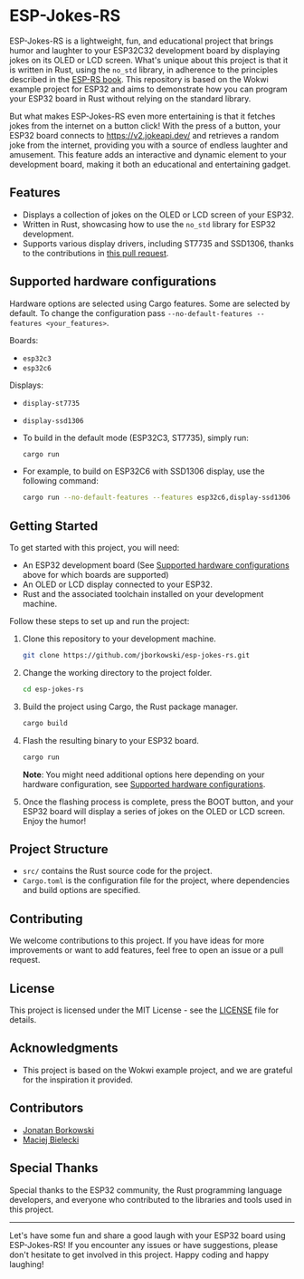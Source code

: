 # ESP-Jokes-RS

ESP-Jokes-RS is a lightweight, fun, and educational project that brings humor and laughter to your ESP32C32 development board by displaying jokes on its OLED or LCD screen. What's unique about this project is that it is written in Rust, using the `no_std` library, in adherence to the principles described in the [ESP-RS book](https://esp-rs.github.io/book/writing-your-own-application/nostd.html). This repository is based on the Wokwi example project for ESP32 and aims to demonstrate how you can program your ESP32 board in Rust without relying on the standard library. 

But what makes ESP-Jokes-RS even more entertaining is that it fetches jokes from the internet on a button click! With the press of a button, your ESP32 board connects to https://v2.jokeapi.dev/ and retrieves a random joke from the internet, providing you with a source of endless laughter and amusement. This feature adds an interactive and dynamic element to your development board, making it both an educational and entertaining gadget.

## Features

- Displays a collection of jokes on the OLED or LCD screen of your ESP32.
- Written in Rust, showcasing how to use the `no_std` library for ESP32 development.
- Supports various display drivers, including ST7735 and SSD1306, thanks to the contributions in [this pull request](https://github.com/jborkowski/esp-jokes-rs/pull/1).

## Supported hardware configurations

Hardware options are selected using Cargo features. Some are selected by default. To change the configuration pass `--no-default-features --features <your_features>`.

Boards:

- `esp32c3`
- `esp32c6`

Displays:

- `display-st7735`
- `display-ssd1306`

- To build in the default mode (ESP32C3, ST7735), simply run:

   ```bash
   cargo run
   ```

- For example, to build on ESP32C6 with SSD1306 display, use the following command:

   ```bash
   cargo run --no-default-features --features esp32c6,display-ssd1306
   ```

## Getting Started

To get started with this project, you will need:

- An ESP32 development board (See [Supported hardware configurations](#supported-hardware-configurations) above for which boards are supported)
- An OLED or LCD display connected to your ESP32.
- Rust and the associated toolchain installed on your development machine.

Follow these steps to set up and run the project:

1. Clone this repository to your development machine.

   ```bash
   git clone https://github.com/jborkowski/esp-jokes-rs.git
   ```

2. Change the working directory to the project folder.

   ```bash
   cd esp-jokes-rs
   ```

3. Build the project using Cargo, the Rust package manager.

   ```bash
   cargo build
   ```

4. Flash the resulting binary to your ESP32 board.

   ```bash
   cargo run
   ```
   **Note**: You might need additional options here depending on your hardware configuration, see [Supported hardware configurations](#supported-hardware-configurations).

5. Once the flashing process is complete, press the BOOT button, and your ESP32 board will display a series of jokes on the OLED or LCD screen. Enjoy the humor!

## Project Structure

- `src/` contains the Rust source code for the project.
- `Cargo.toml` is the configuration file for the project, where dependencies and build options are specified.

## Contributing

We welcome contributions to this project. If you have ideas for more improvements or want to add features, feel free to open an issue or a pull request.

## License

This project is licensed under the MIT License - see the [LICENSE](LICENSE) file for details.

## Acknowledgments

- This project is based on the Wokwi example project, and we are grateful for the inspiration it provided.

## Contributors

- [Jonatan Borkowski](https://github.com/jborkowski)
- [Maciej Bielecki](https://github.com/zyla)

## Special Thanks

Special thanks to the ESP32 community, the Rust programming language developers, and everyone who contributed to the libraries and tools used in this project.

---

Let's have some fun and share a good laugh with your ESP32 board using ESP-Jokes-RS! If you encounter any issues or have suggestions, please don't hesitate to get involved in this project. Happy coding and happy laughing!
